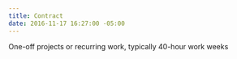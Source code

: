 ```yaml
---
title: Contract
date: 2016-11-17 16:27:00 -05:00
---
```


One-off projects or recurring work, typically 40-hour work weeks